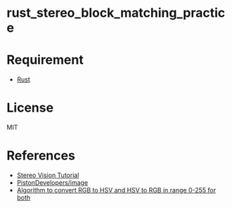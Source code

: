 # rust_stereo_block_matching_practice

# Requirement
- [Rust](https://www.rust-lang.org)

# License
MIT

# References
- [Stereo Vision Tutorial](http://mccormickml.com/2014/01/10/stereo-vision-tutorial-part-i/)
- [PistonDevelopers/image](https://github.com/PistonDevelopers/image)
- [Algorithm to convert RGB to HSV and HSV to RGB in range 0-255 for both](https://stackoverflow.com/questions/3018313/algorithm-to-convert-rgb-to-hsv-and-hsv-to-rgb-in-range-0-255-for-both)
